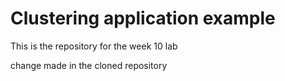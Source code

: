 # Clustering application example
This is the repository for the week 10 lab

change made in the cloned repository
